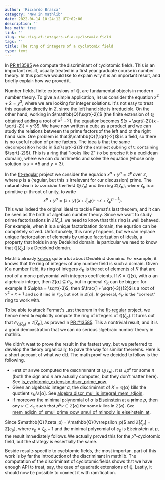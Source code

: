 ```yaml
---
author: 'Riccardo Brasca'
category: 'New in mathlib'
date: 2022-06-14 10:24:12 UTC+02:00
description: ''
has_math: true
link: ''
slug: the-ring-of-integers-of-a-cyclotomic-field
tags: ''
title: The ring of integers of a cyclotomic field
type: text
---
```

In [PR #13585](https://github.com/leanprover-community/mathlib/pull/13585) we compute the
discriminant of cyclotomic fields. This is an important result, usually treated in a first year
graduate course in number theory. In this post we would like to explain why it is an important
result, and briefly explain how we proved it.

Number fields, finite extensions of $\mathbb{Q}$, are fundamental objects in modern number theory.
To give a simple application, let us consider the equation $x^2 + 2 = y^3$, where we are
looking for integer solutions. It's not easy to treat this equation directly in $\mathbb{Z}$, since
the left hand side is irreducible. On the other hand, working in $\mathbb{Q}(\sqrt{-2})$ (the finite extension
of $\mathbb{Q}$ obtained adding a root of $x^2 + 2$), the equation becomes $(x + \sqrt{-2})(x - \sqrt{-2}) = y^3$.
We have now written a cube as a product and we can study the relations between the prime factors
of the left and of the right hand side. One problem is that $\mathbb{Q}(\sqrt{-2})$ is a field, so there is no
useful notion of prime factors. The idea is that the same decomposition holds in $ℤ[\sqrt{-2}]$ (the
smallest subring of $\mathbb{C}$ containing $\sqrt{-2}$).  This is a ring that "looks like $\mathbb{Z}$" (to be precise
it is a euclidean domain), where we can do arithmetic and solve the equation (whose only solution
is $x = \pm 5$ and $y = 3$).

In the [flt-regular](https://github.com/leanprover-community/flt-regular) project we consider the equation
$x ^ p + y ^ p = z ^ p$ over $ℤ$, where $p$ is a (regular, but this is irrelevant for our discussion)
prime. The natural idea is to consider the field $\mathbb{Q}(\zeta_p)$ and the ring $\mathbb{Z}[\zeta_p]$,
where $\zeta_p$ is a primitive $p$-th root of unity, to write
$$x ^ p + y ^ p = (x + y)(x + \zeta_p y)\cdots(x + \zeta_p ^ {p - 1}).$$
This was indeed the original ideal to tackle Fermat's last theorem, and it can be seen as the birth of algebraic number
theory. Since we want to study prime factorizations in $\mathbb{Z}[\zeta_p]$, we need to know that this ring
is well behaved. For example, when it is a unique factorization domain, the equation can be completely solved.
Unfortunately, this rarely happens, but we can replace unique factorization of elements by unique factorization of
ideals, a property that holds in any Dedekind domain. In particular we need to know that $\mathbb{Q}[\zeta_p]$ is a
Dedekind domain.

Mathlib already [knows](https://leanprover-community.github.io/blog/posts/dedekind-domains-and-class-number-in-lean/)
quite a lot about Dedekind domains. For example, it knows that the ring of integers of any number
field is such a domain. Given $K$ a number field, its ring of integers $\mathcal{O}_K$ is the set of elements
of $K$ that are root of a monic polynomial with integers coefficients. If $K = \mathbb{Q}(\alpha)$, with $\alpha$ an
algebraic integer, then $\mathbb{Z}[\alpha] \subseteq \mathcal{O}_K$, but in general $\mathcal{O}_K$ can be bigger:
for example if $\alpha = \sqrt{-3}$, then $\frac{1 + \sqrt{-3}}{2}$ is a root of $x^2 + x + 1$ and so it lies in $\mathcal{O}_K$,
but not in $\mathbb{Z}[\alpha]$. In general, $\mathcal{O}_K$ is the "correct" ring to work with.

To be able to attack Fermat's Last theorem in the [flt-regular](https://github.com/leanprover-community/flt-regular)
project, we hence need to explicitly compute the ring of integers of $\mathbb{Q}(\zeta_p)$. It turns out that
$\mathcal{O}_{\mathbb{Q}(\zeta_p)} = \mathbb{Z}[\zeta_p]$, as proved in
[PR #13585](https://github.com/leanprover-community/mathlib/pull/13585). This a nontrivial
result, and it is a good demonstration that we can do serious algebraic number theory in mathlib.

We didn't want to prove the result in the fastest way, but we preferred to develop the theory organically,
to pave the way for similar theorems. Here is a short account of what we did. The math proof we decided to
follow is the following.

* First of all we computed the discriminant of $\mathbb{Q}(\zeta_p)$. It is $\pm p ^ n$ for some $n$ (both the sign and $n$
  are actually computed, but they don't matter here). See [is_cyclotomic_extension.discr_prime_pow](https://leanprover-community.github.io/mathlib_docs/number_theory/cyclotomic/discriminant.html#is_cyclotomic_extension.discr_prime_pow).
* Given an algebraic integer $\alpha$, the discriminant of $K = \mathbb{Q}(\alpha)$ kills the quotient
  $\mathcal{O}_K / \mathbb{Z}[\alpha]$. See [algebra.discr_mul_is_integral_mem_adjoin](https://leanprover-community.github.io/mathlib_docs/ring_theory/discriminant.html#algebra.discr_mul_is_integral_mem_adjoin).
* If moreover the minimal polynomial of $\alpha$ is [Eiseinstein](https://leanprover-community.github.io/mathlib_docs/ring_theory/polynomial/eisenstein.html#polynomial.is_eisenstein_at) at a prime $p$, then any $x \in \mathcal{O}_K$ such that
  $p ^ k x \in \mathbb{Z}[\alpha]$ for some $k$ lies in $\mathbb{Z}[\alpha]$. See [mem_adjoin_of_smul_prime_pow_smul_of_minpoly_is_eiseinstein_at](https://leanprover-community.github.io/mathlib_docs/ring_theory/polynomial/eisenstein.html#mem_adjoin_of_smul_prime_pow_smul_of_minpoly_is_eiseinstein_at).

Since $\mathbb{Q}(\zeta_p) = \\mathbb{Q}(\varepsilon_p)$ and $\mathbb{Z}[\zeta_p] = \mathbb{Z}[\varepsilon_p]$,
where $\varepsilon_p = \zeta_p - 1$ and the minimal polynomial of $\varepsilon_p$ is
Eiseinstein at $p$, the result immediately follows. We actually proved this for the $p ^ n$-cyclotomic
field, but the strategy is essentially the same.

Beside results specific to cyclotomic fields, the most important part of this work is by far the
introduction of the discriminant in mathlib. The computation of the discriminant of cyclotomic fields
shows that we have enough API to treat, say, the case of quadratic extensions of $\mathbb{Q}$. Lastly, it should
now be possible to connect it with ramification.